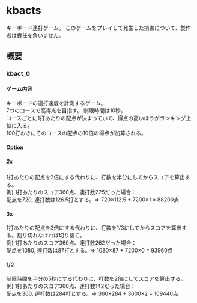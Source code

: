# kbacts
キーボード連打ゲーム。
このゲームをプレイして発生した損害について、製作者は責任を負いません。
## 概要
### kbact_0
#### ゲーム内容
キーボードの連打速度を計測するゲーム。  
7つのコースで高得点を目指す。
制限時間は10秒。  
コースごとに1打あたりの配点が決まっていて、得点の高いほうがランキング上位に入る。  
100打おきにそのコースの配点の10倍の得点が加算される。  
#### Option
##### 2x
1打あたりの配点を2倍にする代わりに、打数を半分にしてからスコアを算出する。  
例) 1打あたりのスコア360点、連打数225だった場合：  
配点を720, 連打数は126.5打とする。=> 720×112.5 + 7200×1 = 88200点
#### 3x
1打あたりの配点を3倍にする代わりに、打数を1/3にしてからスコアを算出する。割り切れなければ切り捨て。  
例) 1打あたりのスコア360点、連打数262だった場合：  
配点を1080, 連打数は87打とする。=> 1080×87 + 7200×0 = 93960点
#### 1/2
制限時間を半分の5秒にする代わりに、打数を2倍にしてスコアを算出する。  
例) 1打あたりのスコア360点、連打数142だった場合：  
配点を360, 連打数は284打とする。=> 360×284 + 3600×2 = 109440点

